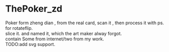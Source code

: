 # ThePoker_zd
Poker form zheng dian , from the real card, scan it , then process it with ps. for rotateflip.<br/> 
slice it. and named it, which the art maker alway forgot.<br/>
contain Some from internet/two from my work.<br/>
TODO:add svg support.<br/>
